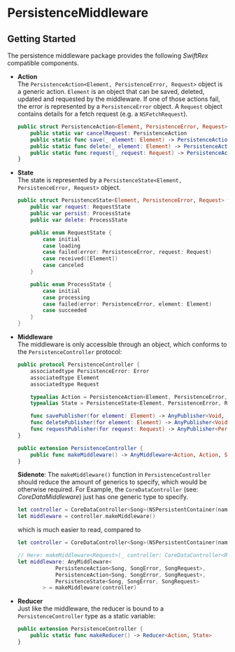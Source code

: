 #  PersistenceMiddleware

## Getting Started

The persistence middleware package provides the following *SwiftRex* compatible components.
-   **Action**  
The `PersistenceAction<Element, PersistenceError, Request>` object is a generic action. `Element` is an object that can be saved, deleted, updated and requested by the middleware. If one of those 
actions fail, the error is represented by a `PersistenceError` object. A `Request` object contains details for a fetch request (e.g. a `NSFetchRequest`).
    ```swift
    public struct PersistenceAction<Element, PersistenceError, Request> where PersistenceError: Error {
        public static var cancelRequest: PersistenceAction
        public static func save(_ element: Element) -> PersistenceAction
        public static func delete(_ element: Element) -> PersistenceAction
        public static func request(_ request: Request) -> PersistenceAction
    }
    ```
-   **State**  
The state is represented by a `PersistenceState<Element, PersistenceError, Request>` object.
    ```swift
    public struct PersistenceState<Element, PersistenceError, Request> where PersistenceError: Error {
        public var request: RequestState
        public var persist: ProcessState
        public var delete: ProcessState

        public enum RequestState {
            case initial
            case loading
            case failed(error: PersistenceError, request: Request)
            case received([Element])
            case canceled
        }

        public enum ProcessState {
            case initial
            case processing
            case failed(error: PersistenceError, element: Element)
            case succeeded
        }
    }
    ```
- **Middleware**  
The middleware is only accessible through an object, which conforms to the `PersistenceController` protocol:
    ```swift
    public protocol PersistenceController {
        associatedtype PersistenceError: Error
        associatedtype Element
        associatedtype Request

        typealias Action = PersistenceAction<Element, PersistenceError, Request>
        typealias State = PersistenceState<Element, PersistenceError, Request>

        func savePublisher(for element: Element) -> AnyPublisher<Void, PersistenceError>
        func deletePublisher(for element: Element) -> AnyPublisher<Void, PersistenceError>
        func requestPublisher(for request: Request) -> AnyPublisher<PersistenceFetchResult<Element>, PersistenceError>
    }

    public extension PersistenceController {
        public func makeMiddleware() -> AnyMiddleware<Action, Action, State>
    }
    ```
    **Sidenote**: The `makeMiddleware()` function in `PersistenceController` should reduce the amount of generics to specify, which would be otherwise required. For Example, the `CoreDataController` (see: *CoreDataMiddleware*) just has one generic type to specify.
    ```swift
    let controller = CoreDataController<Song>(NSPersistentContainer(name: "MusicDB"))
    let middleware = controller.makeMiddleware()
    ```
    which is much easier to read, compared to
    ```swift
    let controller = CoreDataController<Song>(NSPersistentContainer(name: "MusicDB"))

    // Here: makeMiddleware<Request>(_ controller: CoreDataController<Request>) is globally accessible
    let middleware: AnyMiddleware<
                PersistenceAction<Song, SongError, SongRequest>,
                PersistenceAction<Song, SongError, SongRequest>,
                PersistenceState<Song, SongError, SongRequest>
            > = makeMiddleware(controller) 
    ```

- **Reducer**  
Just like the middleware, the reducer is bound to a `PersistenceController` type as a static variable:
    ```swift
    public extension PersistenceController {
        public static func makeReducer() -> Reducer<Action, State>
    }
    ```
